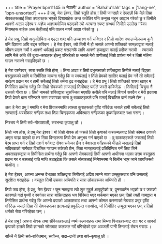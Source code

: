 +++
title = 'Prayer bpn11145 in नेपाली'
author = 'Bahá'u'lláh'
tags = ['lang-ne', 'bpn-unsorted']
+++
हे प्रभु, मेरा ईश्वर, तिम्रो स्तुति होस् ! तिमी जान्दछौ र देख्दछौ कि मैले तिम्रा सेवकहरूलाई तिम्रा उपहारहरू भएको दिशाबाहेक अन्त कतैतिर पनि उन्मुख नहुन आह्वान गरेको छु र तिमीले आफ्नो अटल उद्देश्य र अज्ञेय आज्ञाबमोजिम पठाएको त्यो अत्यन्त स्पष्ट ग्रन्थमा तिमीले उल्लेख गरेका नियमहरू बाहेक अरू केहीलाई पनि पालन नगर्ने आज्ञा गरेको छु । 

हे मेरा प्रभु, तिम्रो अनुमतिबिना म एउटा शब्द पनि उच्चारण गर्न सक्दिन र तिम्रो आदेश नपाउन्जेलसम्म कुनै पनि दिशामा अघि बढ्न सक्दिन । हे मेरा ईश्वर, त्यो तिमी नै हौ जसले आफ्नो शक्तिको सामथ्र्यद्वारा मलाई जीवन प्रदान गर्यौ र आफ्नो धर्मलाई प्रकट गराउनकै लागि आफ्नो कृपाद्वारा मलाई प्रदीप्त गरायौ । त्यसको लागि मैले अति धेरै दुःख–कष्टहरू झेल्नु परिरहेको छ जसले मेरो वाणीलाई तिम्रो प्रशंसा गर्न र तिम्रो महिमा गाउन नसक्ने गराइदिएको छ । 

हे मेरा परमेश्वर, सारा स्तति तिम्रै होस् । तिमा आज्ञा र तिम्रो प्रभुसत्ताको शक्तिद्वारा तिमीले मलाई दिएका वस्तुहरूको लागि म तिमीसित याचना गर्दछु कि म स्वयंलाई र तिम्रो प्रेमको खातिर मलाई प्रेम गर्ने ती सबैलाई सरंक्षण प्रदान गर र हामी सबैलाई तिम्रो धर्ममा दृढ बनाइदेऊ । हे मेरा प्रभु ! तिम्रो शक्तिको शपथ खाएर म तिमीसित प्रार्थना गर्दछु कि तिम्रो सेवकको लाजलाई तिमीबाट पर्दाले जस्तै ढाकिदेऊ । तिमीलाई चित्रुमा नै उसको गौरव छ । तिम्रो नामको शक्तिद्वारा सुसज्जित भएपछि कसैले पनि मलाई बिगार्न सक्दैन र मेरो हृदयमा तिम्रो प्रेमले बास गरिन्जले सम्म ससांरका सारा दु:खकष्टहरूले पनि मलाई विचलित पार्न सक्ने छैन । 

अतः हे मेरा प्रभु ! ममाथि र मेरा प्रियजनमाथि त्यस्ता कुराहरूको वृष्टि गरिदेऊ जसले हामी सबैलाई तिम्रो सत्यलाई  अस्वीकार गर्नेहरू तथा तिम्रा चिन्हहरूमा अविश्वास गर्नेहरूका दुष्कर्महरूबाट रक्षा गरून् । 

निश्चय नै तिमी सर्व–गौरवशाली, सबभन्दा कृपालु छौ । 

 
 
 
तिम्रो जय होस्, हे प्रभु मेरा ईश्वर ! यो तिम्रो सेवक हो जसले तिम्रो कृपाको करकमलबाट तिम्रो कोमल दयाको अमृत चाख्न पाएको छ तर तिम्रा दिनहरूमा तिम्रो प्रेम अनुभव गर्न पाएको छ । दु:खकष्टहरूले जसलाई तिम्रो पे्रम प्राप्त गर्न र तिम्रो दशर्न गर्नबाट रोक्न सकेका छैन र बेवास्ता गर्नेहरूको भीडले जसलाई तिम्रो सदिच्छाको मार्गबाट विचलित गराउन सकेको छैन, तिम्रा नामहरूलाई प्रतिबिम्बित गर्ने तिम्रा तिनै अवतारहरूद्वारा म तिमीसित प्रार्थना गर्दछु कि आफ्नो सेवकलाई तिमी आफ्नो अधीनमा भएका उत्तम वस्तुहरू प्रदान गर र उसलाई यति माथि उठाइदेऊ कि उसले संसारलाई निमेषभरमा नै बिलीन भएर जाने छायाँजस्तो पाओस् । 

हे मेरा ईश्वर, आफ्ना अनन्त वैभवका शक्तिद्वारा तिमीलाई अप्रिय लाग्ने सारा वस्तुहरूबाट पनि उसलाई सुरक्षित गराइदेऊ । वस्तुतः तिमी उसका अधिपति र सारा लोकहरूका अधिपति हौ । 

 
 
 
तिम्रो जय होस्, हे प्रभु, मेरा ईश्वर ! जुन नामद्वारा त्यो शुभ मुहूर्त आइपुगेको छ, पुनरावर्तन भएको छ र जसको कारणले गर्दा पृथ्वी र स्वर्गका सारा बासिन्दाहरू भय विस्मित भएर थर्कमान भएका छन् तिम्रो त्यही नामद्वारा म तिमीसित प्रार्थना गर्दछु कि आफ्नो दयाको आकाशबाट तथा आफ्नो कोमल करुणाको मेघबाट प्रचुर वृष्टि गरिदेऊ जसले तिम्रा ती सेवकहरूका हृदयलाई प्रफुल्लित गराओस्, जो तिमीतिर उन्मुख भएका छन् र तिम्रो धर्मको सेवा गरिरहेका छन् । 

हे मेरा प्रभु ! आफ्ना सेवक तथा सेविकाहरूलाई व्यर्थ कल्पनाहरू तथा मिथ्या विचारहरूबाट रक्षा गर र आफ्नो कृपाको हातले तिम्रो ज्ञानको स्रोतबाट कलकल गर्दै बगिरहेको एक अञ्जली पानी तिनलाई सेवन गराऊ । 

साँच्चै नै तिमी सर्व–शक्तिमान्, सर्वोच्च, सदा–दानी तथा सर्व–कृपालु छौ ।
